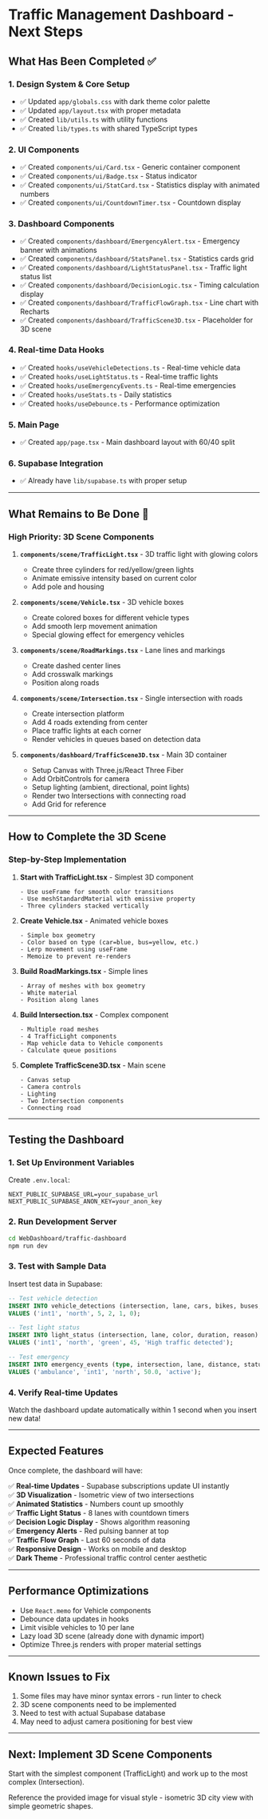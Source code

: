 # Traffic Management Dashboard - Next Steps

## What Has Been Completed ✅

### 1. Design System & Core Setup
- ✅ Updated `app/globals.css` with dark theme color palette
- ✅ Updated `app/layout.tsx` with proper metadata
- ✅ Created `lib/utils.ts` with utility functions
- ✅ Created `lib/types.ts` with shared TypeScript types

### 2. UI Components
- ✅ Created `components/ui/Card.tsx` - Generic container component
- ✅ Created `components/ui/Badge.tsx` - Status indicator
- ✅ Created `components/ui/StatCard.tsx` - Statistics display with animated numbers
- ✅ Created `components/ui/CountdownTimer.tsx` - Countdown display

### 3. Dashboard Components
- ✅ Created `components/dashboard/EmergencyAlert.tsx` - Emergency banner with animations
- ✅ Created `components/dashboard/StatsPanel.tsx` - Statistics cards grid
- ✅ Created `components/dashboard/LightStatusPanel.tsx` - Traffic light status list
- ✅ Created `components/dashboard/DecisionLogic.tsx` - Timing calculation display
- ✅ Created `components/dashboard/TrafficFlowGraph.tsx` - Line chart with Recharts
- ✅ Created `components/dashboard/TrafficScene3D.tsx` - Placeholder for 3D scene

### 4. Real-time Data Hooks
- ✅ Created `hooks/useVehicleDetections.ts` - Real-time vehicle data
- ✅ Created `hooks/useLightStatus.ts` - Real-time traffic lights
- ✅ Created `hooks/useEmergencyEvents.ts` - Real-time emergencies
- ✅ Created `hooks/useStats.ts` - Daily statistics
- ✅ Created `hooks/useDebounce.ts` - Performance optimization

### 5. Main Page
- ✅ Created `app/page.tsx` - Main dashboard layout with 60/40 split

### 6. Supabase Integration
- ✅ Already have `lib/supabase.ts` with proper setup

---

## What Remains to Be Done 🔨

### High Priority: 3D Scene Components

1. **`components/scene/TrafficLight.tsx`** - 3D traffic light with glowing colors
   - Create three cylinders for red/yellow/green lights
   - Animate emissive intensity based on current color
   - Add pole and housing

2. **`components/scene/Vehicle.tsx`** - 3D vehicle boxes
   - Create colored boxes for different vehicle types
   - Add smooth lerp movement animation
   - Special glowing effect for emergency vehicles

3. **`components/scene/RoadMarkings.tsx`** - Lane lines and markings
   - Create dashed center lines
   - Add crosswalk markings
   - Position along roads

4. **`components/scene/Intersection.tsx`** - Single intersection with roads
   - Create intersection platform
   - Add 4 roads extending from center
   - Place traffic lights at each corner
   - Render vehicles in queues based on detection data

5. **`components/dashboard/TrafficScene3D.tsx`** - Main 3D container
   - Setup Canvas with Three.js/React Three Fiber
   - Add OrbitControls for camera
   - Setup lighting (ambient, directional, point lights)
   - Render two Intersections with connecting road
   - Add Grid for reference

---

## How to Complete the 3D Scene

### Step-by-Step Implementation

1. **Start with TrafficLight.tsx** - Simplest 3D component
   ```tsx
   - Use useFrame for smooth color transitions
   - Use meshStandardMaterial with emissive property
   - Three cylinders stacked vertically
   ```

2. **Create Vehicle.tsx** - Animated vehicle boxes
   ```tsx
   - Simple box geometry
   - Color based on type (car=blue, bus=yellow, etc.)
   - Lerp movement using useFrame
   - Memoize to prevent re-renders
   ```

3. **Build RoadMarkings.tsx** - Simple lines
   ```tsx
   - Array of meshes with box geometry
   - White material
   - Position along lanes
   ```

4. **Build Intersection.tsx** - Complex component
   ```tsx
   - Multiple road meshes
   - 4 TrafficLight components
   - Map vehicle data to Vehicle components
   - Calculate queue positions
   ```

5. **Complete TrafficScene3D.tsx** - Main scene
   ```tsx
   - Canvas setup
   - Camera controls
   - Lighting
   - Two Intersection components
   - Connecting road
   ```

---

## Testing the Dashboard

### 1. Set Up Environment Variables

Create `.env.local`:
```
NEXT_PUBLIC_SUPABASE_URL=your_supabase_url
NEXT_PUBLIC_SUPABASE_ANON_KEY=your_anon_key
```

### 2. Run Development Server

```bash
cd WebDashboard/traffic-dashboard
npm run dev
```

### 3. Test with Sample Data

Insert test data in Supabase:

```sql
-- Test vehicle detection
INSERT INTO vehicle_detections (intersection, lane, cars, bikes, buses, trucks) 
VALUES ('int1', 'north', 5, 2, 1, 0);

-- Test light status
INSERT INTO light_status (intersection, lane, color, duration, reason)
VALUES ('int1', 'north', 'green', 45, 'High traffic detected');

-- Test emergency
INSERT INTO emergency_events (type, intersection, lane, distance, status)
VALUES ('ambulance', 'int1', 'north', 50.0, 'active');
```

### 4. Verify Real-time Updates

Watch the dashboard update automatically within 1 second when you insert new data!

---

## Expected Features

Once complete, the dashboard will have:

✅ **Real-time Updates** - Supabase subscriptions update UI instantly  
✅ **3D Visualization** - Isometric view of two intersections  
✅ **Animated Statistics** - Numbers count up smoothly  
✅ **Traffic Light Status** - 8 lanes with countdown timers  
✅ **Decision Logic Display** - Shows algorithm reasoning  
✅ **Emergency Alerts** - Red pulsing banner at top  
✅ **Traffic Flow Graph** - Last 60 seconds of data  
✅ **Responsive Design** - Works on mobile and desktop  
✅ **Dark Theme** - Professional traffic control center aesthetic  

---

## Performance Optimizations

- Use `React.memo` for Vehicle components
- Debounce data updates in hooks
- Limit visible vehicles to 10 per lane
- Lazy load 3D scene (already done with dynamic import)
- Optimize Three.js renders with proper material settings

---

## Known Issues to Fix

1. Some files may have minor syntax errors - run linter to check
2. 3D scene components need to be implemented
3. Need to test with actual Supabase database
4. May need to adjust camera positioning for best view

---

## Next: Implement 3D Scene Components

Start with the simplest component (TrafficLight) and work up to the most complex (Intersection).

Reference the provided image for visual style - isometric 3D city view with simple geometric shapes.







